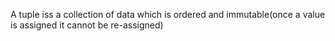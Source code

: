 A tuple iss a collection of data which is ordered and immutable(once a value is assigned it cannot be re-assigned)